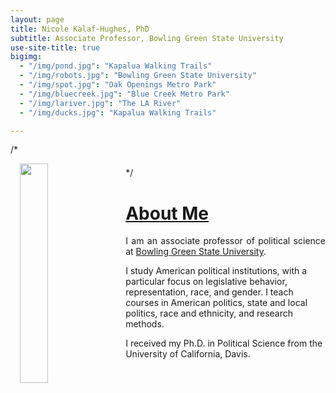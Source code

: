 ```yaml
---
layout: page
title: Nicole Kalaf-Hughes, PhD
subtitle: Associate Professor, Bowling Green State University
use-site-title: true
bigimg:
  - "/img/pond.jpg": "Kapalua Walking Trails"
  - "/img/robots.jpg": "Bowling Green State University"
  - "/img/spot.jpg": "Oak Openings Metro Park"
  - "/img/bluecreek.jpg": "Blue Creek Metro Park"
  - "/img/lariver.jpg": "The LA River"
  - "/img/ducks.jpg": "Kapalua Walking Trails"

---
```



/*<p><img align="left" style="padding: 0 15px; width: 30%; height: 30%" src="img/ducks.jpg"></p>
<p style="margin-top: 20px;"> </p>*/

# [About Me](https://www.joshuaboston.com/cv/)

<p align="justify">I am an associate professor of political science at <a href="https://www.bgsu.edu/arts-and-sciences/political-science.html" target="_blank">Bowling Green State University</a>. 
  
  I study American political institutions, with a particular focus on legislative behavior, representation, race, and gender. I teach courses in American politics, state and local politics, race and ethnicity, and research methods. 
  
  I received my Ph.D. in Political Science from the University of California, Davis.</p>



